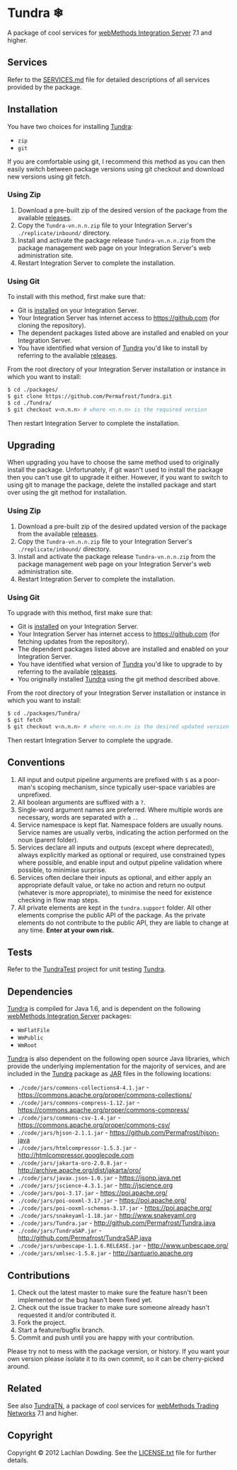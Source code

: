 # Tundra ❄

A package of cool services for [webMethods Integration Server] 7.1
and higher.

## Services

Refer to the [SERVICES.md] file for detailed descriptions of all
services provided by the package.

## Installation

You have two choices for installing [Tundra]:

* `zip`
* `git`

If you are comfortable using git, I recommend this method as you can
then easily switch between package versions using git checkout and
download new versions using git fetch.

### Using Zip

1. Download a pre-built zip of the desired version of the package
   from the available [releases].
2. Copy the `Tundra-vn.n.n.zip` file to your Integration Server's
   `./replicate/inbound/` directory.
3. Install and activate the package release `Tundra-vn.n.n.zip` from
   the package management web page on your Integration Server's web
   administration site.
4. Restart Integration Server to complete the installation.

### Using Git

To install with this method, first make sure that:

* Git is [installed](http://git-scm.com/downloads) on your
  Integration Server.
* Your Integration Server has internet access to https://github.com
  (for cloning the repository).
* The dependent packages listed above are installed and enabled on
  your Integration Server.
* You have identified what version of [Tundra] you'd like to install
  by referring to the available [releases].

From the root directory of your Integration Server installation or
instance in which you want to install:

```sh
$ cd ./packages/
$ git clone https://github.com/Permafrost/Tundra.git
$ cd ./Tundra/
$ git checkout v<n.n.n> # where <n.n.n> is the required version
```

Then restart Integration Server to complete the installation.

## Upgrading

When upgrading you have to choose the same method used to originally
install the package. Unfortunately, if git wasn't used to install
the package then you can't use git to upgrade it either. However, if
you want to switch to using git to manage the package, delete the
installed package and start over using the git method for
installation.

### Using Zip

1. Download a pre-built zip of the desired updated version of the
   package from the available [releases].
2. Copy the `Tundra-vn.n.n.zip` file to your Integration Server's
   `./replicate/inbound/` directory.
3. Install and activate the package release `Tundra-vn.n.n.zip` from
   the package management web page on your Integration Server's web
   administration site.
4. Restart Integration Server to complete the installation.

### Using Git

To upgrade with this method, first make sure that:

* Git is [installed](http://git-scm.com/downloads) on your
  Integration Server.
* Your Integration Server has internet access to https://github.com
  (for fetching updates from the repository).
* The dependent packages listed above are installed and enabled on
  your Integration Server.
* You have identified what version of [Tundra] you'd like to upgrade
  to by referring to the available [releases].
* You originally installed [Tundra] using the git method described
  above.

From the root directory of your Integration Server installation or
instance in which you want to install:

```sh
$ cd ./packages/Tundra/
$ git fetch
$ git checkout v<n.n.n> # where <n.n.n> is the desired updated version
```

Then restart Integration Server to complete the upgrade.

## Conventions

1. All input and output pipeline arguments are prefixed with `$` as
   a poor-man's scoping mechanism, since typically user-space
   variables are unprefixed.
2. All boolean arguments are suffixed with a `?`.
3. Single-word argument names are preferred. Where multiple words are
   necessary, words are separated with a `.`.
4. Service namespace is kept flat. Namespace folders are usually
   nouns. Service names are usually verbs, indicating the action
   performed on the noun (parent folder).
5. Services declare all inputs and outputs (except where deprecated),
   always explicitly marked as optional or required, use constrained
   types where possible, and enable input and output pipeline
   validation where possible, to minimise surprise.
6. Services often declare their inputs as optional, and either apply
   an appropriate default value, or take no action and return no
   output (whatever is more appropriate), to minimise the need for
   existence checking in flow map steps.
7. All private elements are kept in the `tundra.support` folder. All
   other elements comprise the public API of the package. As the
   private elements do not contribute to the public API, they are
   liable to change at any time. **Enter at your own risk.**

## Tests

Refer to the [TundraTest] project for unit testing [Tundra].

## Dependencies

[Tundra] is compiled for Java 1.6, and is dependent on the following
[webMethods Integration Server] packages:

* `WmFlatFile`
* `WmPublic`
* `WmRoot`

[Tundra] is also dependent on the following open source Java
libraries, which provide the underlying implementation for the
majority of services, and are included in the [Tundra] package as
[JAR] files in the following locations:

* `./code/jars/commons-collections4-4.1.jar` - https://commons.apache.org/proper/commons-collections/
* `./code/jars/commons-compress-1.12.jar` - https://commons.apache.org/proper/commons-compress/
* `./code/jars/commons-csv-1.4.jar` - https://commons.apache.org/proper/commons-csv/
* `./code/jars/hjson-2.1.1.jar` - https://github.com/Permafrost/hjson-java
* `./code/jars/htmlcompressor-1.5.3.jar` - http://htmlcompressor.googlecode.com
* `./code/jars/jakarta-oro-2.0.8.jar` - http://archive.apache.org/dist/jakarta/oro/
* `./code/jars/javax.json-1.0.jar` - https://jsonp.java.net
* `./code/jars/jscience-4.3.1.jar` - http://jscience.org
* `./code/jars/poi-3.17.jar` - https://poi.apache.org/
* `./code/jars/poi-ooxml-3.17.jar` - https://poi.apache.org/
* `./code/jars/poi-ooxml-schemas-3.17.jar` - https://poi.apache.org/
* `./code/jars/snakeyaml-1.18.jar` - http://www.snakeyaml.org
* `./code/jars/Tundra.jar` - http://github.com/Permafrost/Tundra.java
* `./code/jars/TundraSAP.jar` - http://github.com/Permafrost/TundraSAP.java
* `./code/jars/unbescape-1.1.6.RELEASE.jar` - http://www.unbescape.org/
* `./code/jars/xmlsec-1.5.8.jar` - http://santuario.apache.org

## Contributions

1. Check out the latest master to make sure the feature hasn't been
   implemented or the bug hasn't been fixed yet.
2. Check out the issue tracker to make sure someone already hasn't
   requested it and/or contributed it.
3. Fork the project.
4. Start a feature/bugfix branch.
5. Commit and push until you are happy with your contribution.

Please try not to mess with the package version, or history. If you
want your own version please isolate it to its own commit, so it can
be cherry-picked around.

## Related

See also [TundraTN], a package of cool services for [webMethods
Trading Networks] 7.1 and higher.

## Copyright

Copyright &copy; 2012 Lachlan Dowding. See the [LICENSE.txt] file for
further details.

[Apache Santuario]: <http://santuario.apache.org/>
[JAR]: <http://en.wikipedia.org/wiki/JAR_(file_format)>
[LICENSE.txt]: <https://raw.githubusercontent.com/Permafrost/Tundra/master/LICENSE.txt>
[releases]: <https://github.com/Permafrost/Tundra/releases>
[SERVICES.md]: <https://github.com/Permafrost/Tundra/blob/master/SERVICES.md>
[Tundra]: <https://github.com/Permafrost/Tundra>
[TundraTest]: <https://github.com/Permafrost/TundraTest>
[TundraTN]: <https://github.com/Permafrost/TundraTN>
[Tundra.java]: <https://github.com/Permafrost/Tundra.java>
[TundraCSV.java]: <https://github.com/Permafrost/TundraCSV.java>
[TundraHTML.java]: <https://github.com/Permafrost/TundraHTML.java>
[TundraHTTP.java]: <https://github.com/Permafrost/TundraHTTP.java>
[TundraJSON.java]: <https://github.com/Permafrost/TundraJSON.java>
[TundraXML.java]: <https://github.com/Permafrost/TundraXML.java>
[TundraYAML.java]: <https://github.com/Permafrost/TundraYAML.java>
[webMethods Integration Server]: <http://www.softwareag.com/corporate/products/wm/integration/products/ai/overview/default.asp>
[webMethods Trading Networks]: <http://www.softwareag.com/corporate/products/wm/integration/products/b2b/overview/default.asp>
